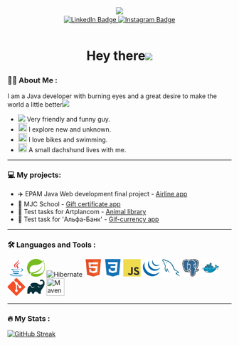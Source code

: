 <div id="header" align="center">
  <img src="https://c.tenor.com/vtfJA0bW2qoAAAAM/dachshund-dog.gif" width="150"/>
  <div id="badges">
    <a href="https://www.linkedin.com/in/vladislav-piatnitsa-a16548202">
      <img src="https://img.shields.io/badge/LinkedIn-blue?style=for-the-badge&logo=linkedin&logoColor=white" alt="LinkedIn Badge"/>
    </a>
    <a href="https://www.instagram.com/v.pyatnitsa/">
      <img src="https://img.shields.io/badge/Instagram-E4405F?style=for-the-badge&logo=instagram&logoColor=white" alt="Instagram Badge"/>
    </a>
  </div>
  <img src="https://komarev.com/ghpvc/?username=lainng&style=flat-square&color=blue" alt=""/>
  <h1>Hey there<img src="https://media.giphy.com/media/hvRJCLFzcasrR4ia7z/giphy.gif" width="25px"/><p/></h1>
</div>

### :man_technologist: About Me :

I am a Java developer with burning eyes and a great desire to make the world a little better<img src="https://c.tenor.com/GocCvG7hs78AAAAj/rocket-joypixels.gif" width="20px"/>

- <img src="https://c.tenor.com/8ptStKPz7OEAAAAi/swirling-happy-face.gif" width="20px"/> Very friendly and funny guy.
- <img src="https://c.tenor.com/Ot3hDzO75f4AAAAi/tegan-teganiversen.gif" width="20px" height="20px"/> I explore new and unknown.
- <img src="https://c.tenor.com/HU3l-lCtryIAAAAi/swimming-tokyo-olympics2021.gif" width="20px" height="20px"/> I love bikes and swimming.
- <img src="https://c.tenor.com/pcSeP8H7SNsAAAAi/raf-rafs.gif" width="20px" height="20px"/> A small dachshund lives with me.

---

### :computer: My projects:

- :airplane: EPAM Java Web development final project - <a href="https://github.com/lainng/airline">Airline app</a>
- :school: MJC School - <a href="https://github.com/lainng/gift-certificate-security">Gift certificate app</a>
- :office: Test tasks for Artplancom - <a href="https://github.com/lainng/animal-library">Animal library</a>
- :bank: Test task for 'Альфа-Банк' - <a href="https://github.com/lainng/animal-library">Gif-currency app</a>

---

### :hammer_and_wrench: Languages and Tools :

<div>
  <img src="https://github.com/devicons/devicon/blob/master/icons/java/java-original.svg" title="Java" alt="Java" width="40" height="40"/>
  <img src="https://github.com/devicons/devicon/blob/master/icons/spring/spring-original.svg" title="Spring" alt="Spring" width="40" height="40"/>
  <img src="https://cdn.icon-icons.com/icons2/2699/PNG/512/hibernate_logo_icon_171004.png" title="Hibernate" alt="Hibernate" width="40" height="40"/>
  <img src="https://github.com/devicons/devicon/blob/master/icons/html5/html5-original.svg" title="HTML5" alt="HTML" width="40" height="40"/>
  <img src="https://github.com/devicons/devicon/blob/master/icons/css3/css3-plain.svg"  title="CSS3" alt="CSS" width="40" height="40"/>
  <img src="https://github.com/devicons/devicon/blob/master/icons/javascript/javascript-original.svg" title="JavaScript" alt="JavaScript" width="40" height="40"/>
  <img src="https://github.com/devicons/devicon/blob/master/icons/jquery/jquery-original.svg" title="jQuery" **alt="jQuery" width="40" height="40"/>
  <img src="https://github.com/devicons/devicon/blob/master/icons/mysql/mysql-original.svg" title="MySQL"  alt="MySQL" width="40" height="40"/>
  <img src="https://github.com/devicons/devicon/blob/master/icons/postgresql/postgresql-original.svg" itle="PostgreSQL"  alt="PostgreSQL" width="40" height="40"/>
  <img src="https://github.com/devicons/devicon/blob/master/icons/docker/docker-original.svg" title="Docker" **alt="Docker" width="40" height="40"/>
  <img src="https://github.com/devicons/devicon/blob/master/icons/git/git-original.svg" title="Git" **alt="Git" width="40" height="40"/>
  <img src="https://github.com/devicons/devicon/blob/master/icons/gradle/gradle-plain.svg" title="Gradle" **alt="Gradle" width="40" height="40"/>
  <img src="https://cdn.icon-icons.com/icons2/2107/PNG/512/file_type_maven_icon_130397.png" title="Maven" **alt="Maven" width="40" height="40"/>
</div>

---

### :fire: My Stats :

[![GitHub Streak](http://github-readme-streak-stats.herokuapp.com?user=lainng&theme=default)](https://git.io/streak-stats)
